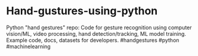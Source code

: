 # Hand-gustures-using-python
Python "hand gestures" repo: Code for gesture recognition using computer vision/ML, video processing, hand detection/tracking, ML model training. Example code, docs, datasets for developers. #handgestures #python  #machinelearning

